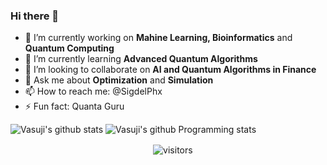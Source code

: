 ### Hi there 👋

- 🔭 I’m currently working on **Mahine Learning, Bioinformatics** and **Quantum Computing**
- 🌱 I’m currently learning **Advanced Quantum Algorithms**
- 👯 I’m looking to collaborate on **AI and Quantum Algorithms in Finance**
- 💬 Ask me about **Optimization** and **Simulation**
- 📫 How to reach me: @SigdelPhx
- ⚡ Fun fact: Quanta Guru

<!-- https://github.com/anuraghazra/github-readme-stats -->

![Vasuji's github stats](https://github-readme-stats.vercel.app/api?username=vasuji&show_icons=true&hide_border=true)
![Vasuji's github Programming stats](https://github-readme-stats.vercel.app/api/top-langs/?username=vasuji&show_icons=true&hide_border=true")
<br />
<p align="center">
    <img align="center" alt="visitors" src="https://visitor-badge.laobi.icu/badge?page_id=vasuji.vasuji" />
</p>
<!--![visitors](https://visitor-badge.laobi.icu/badge?page_id=page.id) -->
<!--! https://visitor-badge.laobi.icu/#docs -->
